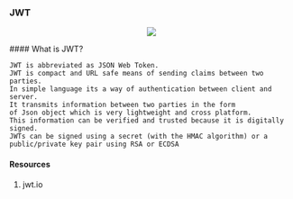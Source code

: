 ### JWT
<p align="center"><img src="https://jwt.io/img/pic_logo.svg"></p>
#### What is JWT?

    JWT is abbreviated as JSON Web Token. 
    JWT is compact and URL safe means of sending claims between two parties.
    In simple language its a way of authentication between client and server. 
    It transmits information between two parties in the form
    of Json object which is very lightweight and cross platform.
    This information can be verified and trusted because it is digitally signed. 
    JWTs can be signed using a secret (with the HMAC algorithm) or a public/private key pair using RSA or ECDSA
  
#### Resources

1. jwt.io
